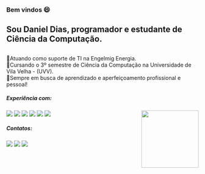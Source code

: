 ### Bem vindos 😄

## Sou Daniel Dias, programador e estudante de Ciência da Computação.

##
📌Atuando como suporte de TI na Engelmig Energia.  <br>
📌Cursando o 3º semestre de Ciência da Computação na Universidade de Vila Velha - (UVV). <br>
📌Sempre em busca de aprendizado e aperfeiçoamento profissional e pessoal!

#####  Experiência com:

<div>
   
   <img src="https://img.shields.io/badge/go-%2300ADD8.svg?style=for-the-badge&logo=go&logoColor=white" />
   <img src="https://img.shields.io/badge/python-3670A0?style=for-the-badge&logo=python&logoColor=FFDD00" />
   <img  src="https://img.shields.io/badge/html5-%23E34F26.svg?style=for-the-badge&logo=html5&logoColor=white" />
   <img src="https://img.shields.io/badge/css3-%231572B6.svg?style=for-the-badge&logo=css3&logoColor=white" /> 
   <img  src="https://img.shields.io/badge/git-%23F05033.svg?style=for-the-badge&logo=git&logoColor=white" />
   <img  src="https://img.shields.io/badge/github-%23121011.svg?style=for-the-badge&logo=github&logoColor=white" />
      
   <img src="https://avatars.githubusercontent.com/u/170134074?v=4" width="150px" align="right" borderRadius="100px" />  
 
</div>


#####  Contatos:

<div > 
  <a href = "mailto:diasdaniel744@gmail.com"><img src="https://img.shields.io/badge/Gmail-D14836?style=for-the-badge&logo=gmail&logoColor=white" target="_blank"></a>
  <a href="https://www.linkedin.com/in/daniel-diass-ribeiro/" target="_blank"><img src="https://img.shields.io/badge/-LinkedIn-%230077B5?style=for-the-badge&logo=linkedin&logoColor=white" target="_blank"></a> 
  <a href="https://www.instagram.com/diass_daniels/" target="_blank"><img src="https://img.shields.io/badge/-Instagram-%23E4405F?style=for-the-badge&logo=instagram&logoColor=white"</a>
 <a href=""></a> 
    
##
 
